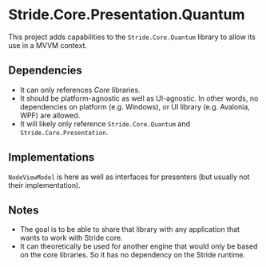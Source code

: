 # Stride.Core.Presentation.Quantum

This project adds capabilities to the `Stride.Core.Quantum` library to allow its use in a MVVM context.

## Dependencies

* It can only references *Core* libraries.
* It should be platform-agnostic as well as UI-agnostic.
  In other words, no dependencies on platform (e.g. Windows), or UI library (e.g. Avalonia, WPF) are allowed.
* It will likely only reference `Stride.Core.Quantum` and `Stride.Core.Presentation`.

## Implementations

`NodeViewModel` is here as well as interfaces for presenters (but usually not their implementation).

## Notes

* The goal is to be able to share that library with any application that wants to work with Stride core.
* It can theoretically be used for another engine that would only be based on the core libraries.
  So it has no dependency on the Stride runtime.
